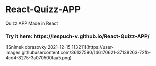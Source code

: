 # React-Quizz-APP
Quizz APP Made in React
<h3>Try it here: https://lespuch-v.github.io/React-Quizz-APP/ </h3>
![Snímek obrazovky 2021-12-15 113211](https://user-images.githubusercontent.com/36127590/146170621-37138263-72fb-4cd4-8275-3a070500faa5.png)
